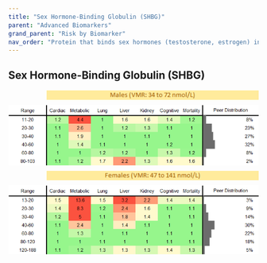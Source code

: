 ```yaml
---
title: "Sex Hormone-Binding Globulin (SHBG)"
parent: "Advanced Biomarkers"
grand_parent: "Risk by Biomarker"
nav_order: "Protein that binds sex hormones (testosterone, estrogen) in blood, regulating their availability to tissues."
---
```



## Sex Hormone-Binding Globulin (SHBG)




<div style="display: flex; flex-direction: column; gap: 10px;">

  <img src="/assets/images/vmrbiomarker_shbg__male.png" alt="Sex Hormone-Binding Globulin (SHBG) VMR Male" style="margin-left: 15%">
  <img src="/assets/images/rr_shbg__male.png" alt="Sex Hormone-Binding Globulin (SHBG) RR Male">

  <img src="/assets/images/vmrbiomarker_shbg__female.png" alt="Sex Hormone-Binding Globulin (SHBG) VMR Female" style="margin-left: 15%; ">
  <img src="/assets/images/rr_shbg__female.png" alt="Sex Hormone-Binding Globulin (SHBG) RR Female">

</div>



